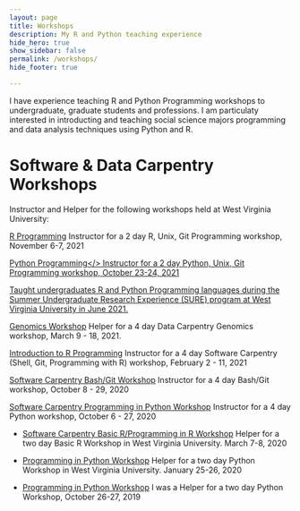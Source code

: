 ```yaml
---
layout: page
title: Workshops
description: My R and Python teaching experience
hide_hero: true
show_sidebar: false
permalink: /workshops/
hide_footer: true

---
```


I have experience teaching R and Python Programming workshops to undergraduate, graduate students and professions. I am particulaty interested in introducting and teaching social science majors programming and data analysis techniques using Python and R.


# Software & Data Carpentry Workshops 

Instructor and Helper for the following workshops held at West Virginia University:

<a href = "https://ncf0003.github.io/2021-11-06-wvu/" target = "_blank">R Programming</a>
Instructor for a 2 day R, Unix, Git Programming workshop, November 6-7, 2021

<a href = "https://ncf0003.github.io/2021-10-23-wvu/" target = "_blank">Python Programming</>
Instructor for a 2 day Python, Unix, Git Programming workshop, October 23-24, 2021

Taught undergraduates R and Python Programming languages during the Summer Undergraduate Research Experience (SURE) program at West Virginia University in June 2021.

<a href = "https://ncf0003.github.io/2021-03-09-wvu/" target = "_blank">Genomics Workshop</a>
Helper for a 4 day Data Carpentry Genomics workshop, March 9 - 18, 2021. 

<a href = "https://ncf0003.github.io/2021-02-02-wvu/?mc_cid=ebf4270ff0&mc_eid=b01691e86c" target = "_blank">Introduction to R Programming</a>
Instructor for a 4 day Software Carpentry (Shell, Git, Programming with R) workshop, February 2 - 11, 2021

<a href = "https://ncf0003.github.io/2020-10-08-wvu/" target = "_blank">Software Carpentry Bash/Git Workshop</a>
Instructor for a 4 day Bash/Git workshop, October 8 - 29, 2020

<a href = "https://ncf0003.github.io/2020-10-06-wvu/" target = "_blank">Software Carpentry Programming in Python Workshop</a>
Instructor for a 4 day Python workshop, October 6 - 27, 2020


- <a href ="https://ncf0003.github.io/2020-03-07-wvu/" target="_blank">Software Carpentry Basic R/Programming in R Workshop</a>
Helper for a two day Basic R Workshop in West Virginia University. March 7-8, 2020

- <a href ="https://ncf0003.github.io/2020-01-25-wvu/" target="_blank">Programming in Python Workshop</a>
Helper for a two day Python Workshop in West Virginia University. January 25-26, 2020

- <a href ="https://ncf0003.github.io/2019-10-26-wvu/" target="_blank">Programming in Python Workshop</a>
I was a Helper for a two day Python Workshop, October 26-27, 2019



